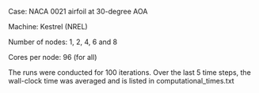 Case: NACA 0021 airfoil at 30-degree AOA

Machine: Kestrel (NREL)

Number of nodes: 1, 2, 4, 6 and 8

Cores per node: 96 (for all)

The runs were conducted for 100 iterations. Over the last 5 time steps, the wall-clock time was averaged and is listed in computational_times.txt
